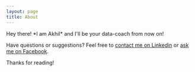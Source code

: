 ```yaml
---
layout: page
title: About
---
```


<p class="message">
  Hey there! *I am Akhil* and I'll be your data-coach from now on!
</p>

Have questions or suggestions? Feel free to [contact me on Linkedin](https://www.linkedin.com/in/akhil-sreehari-aa8b20a) or [ask me on Facebook](https://www.facebook.com/akhil.sreehari).

Thanks for reading!
